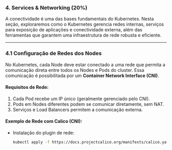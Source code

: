 ### **4. Services & Networking (20%)**

A conectividade é uma das bases fundamentais do Kubernetes. Nesta seção, exploraremos como o Kubernetes gerencia redes internas, serviços para exposição de aplicações e conectividade externa, além das ferramentas que garantem uma infraestrutura de rede robusta e eficiente.

---

### **4.1 Configuração de Redes dos Nodes**

No Kubernetes, cada Node deve estar conectado a uma rede que permita a comunicação direta entre todos os Nodes e Pods do cluster. Essa comunicação é possibilitada por um **Container Network Interface (CNI)**.

#### **Requisitos de Rede:**
1. Cada Pod recebe um IP único (geralmente gerenciado pelo CNI).  
2. Pods em Nodes diferentes podem se comunicar diretamente, sem NAT.  
3. Serviços e Load Balancers permitem a comunicação externa.  

#### **Exemplo de Rede com Calico (CNI):**
- Instalação do plugin de rede:  
  ```bash
  kubectl apply -f https://docs.projectcalico.org/manifests/calico.yaml
  ```

